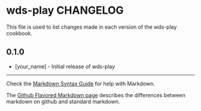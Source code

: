 wds-play CHANGELOG
==================

This file is used to list changes made in each version of the wds-play cookbook.

0.1.0
-----
- [your_name] - Initial release of wds-play

- - -
Check the [Markdown Syntax Guide](http://daringfireball.net/projects/markdown/syntax) for help with Markdown.

The [Github Flavored Markdown page](http://github.github.com/github-flavored-markdown/) describes the differences between markdown on github and standard markdown.
